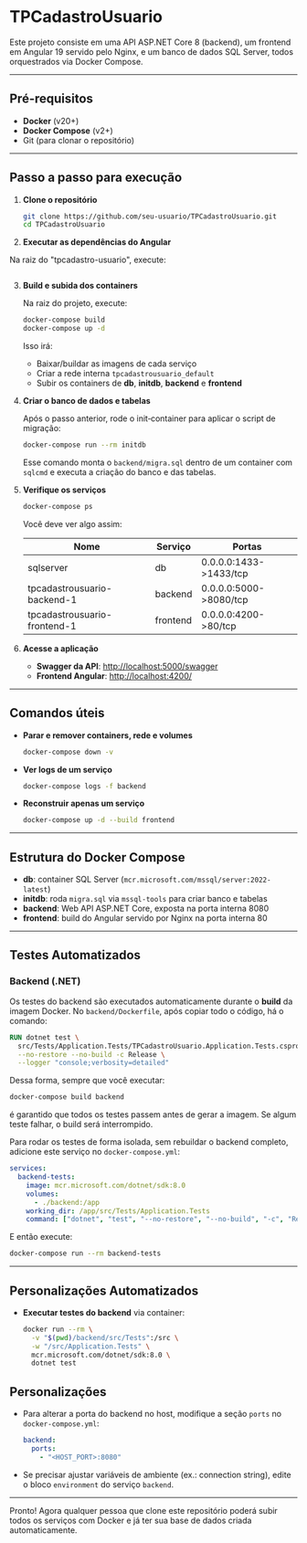 # TPCadastroUsuario

Este projeto consiste em uma API ASP.NET Core 8 (backend), um frontend em Angular 19 servido pelo Nginx, e um banco de dados SQL Server, todos orquestrados via Docker Compose.

---

## Pré-requisitos

- **Docker** (v20+)
- **Docker Compose** (v2+)
- Git (para clonar o repositório)

---

## Passo a passo para execução

1. **Clone o repositório**

   ```bash
   git clone https://github.com/seu-usuario/TPCadastroUsuario.git
   cd TPCadastroUsuario
   ```
2. **Executar as dependências do Angular**

Na raiz do "tpcadastro-usuario", execute:

   ```npm install 
   ```

3. **Build e subida dos containers**

   Na raiz do projeto, execute:

   ```bash
   docker-compose build
   docker-compose up -d
   ```

   Isso irá:

   - Baixar/buildar as imagens de cada serviço
   - Criar a rede interna `tpcadastrousuario_default`
   - Subir os containers de **db**, **initdb**, **backend** e **frontend**

4. **Criar o banco de dados e tabelas**

   Após o passo anterior, rode o init‑container para aplicar o script de migração:

   ```bash
   docker-compose run --rm initdb
   ```

   Esse comando monta o `backend/migra.sql` dentro de um container com `sqlcmd` e executa a criação do banco e das tabelas.

5. **Verifique os serviços**

   ```bash
   docker-compose ps
   ```

   Você deve ver algo assim:

   | Nome                         | Serviço  | Portas                 |
   | ---------------------------- | -------- | ---------------------- |
   | sqlserver                    | db       | 0.0.0.0:1433->1433/tcp |
   | tpcadastrousuario-backend-1  | backend  | 0.0.0.0:5000->8080/tcp |
   | tpcadastrousuario-frontend-1 | frontend | 0.0.0.0:4200->80/tcp   |
     
6. **Acesse a aplicação**

   - **Swagger da API**: [http://localhost:5000/swagger](http://localhost:5000/swagger)
   - **Frontend Angular**: [http://localhost:4200/](http://localhost:4200/)
---

## Comandos úteis

- **Parar e remover containers, rede e volumes**

  ```bash
  docker-compose down -v
  ```

- **Ver logs de um serviço**

  ```bash
  docker-compose logs -f backend
  ```

- **Reconstruir apenas um serviço**

  ```bash
  docker-compose up -d --build frontend
  ```

---

## Estrutura do Docker Compose

- **db**: container SQL Server (`mcr.microsoft.com/mssql/server:2022-latest`)
- **initdb**: roda `migra.sql` via `mssql-tools` para criar banco e tabelas
- **backend**: Web API ASP.NET Core, exposta na porta interna 8080
- **frontend**: build do Angular servido por Nginx na porta interna 80

---

## Testes Automatizados

### Backend (.NET)

Os testes do backend são executados automaticamente durante o **build** da imagem Docker. No `backend/Dockerfile`, após copiar todo o código, há o comando:

```dockerfile
RUN dotnet test \
  src/Tests/Application.Tests/TPCadastroUsuario.Application.Tests.csproj \
  --no-restore --no-build -c Release \
  --logger "console;verbosity=detailed"
```

Dessa forma, sempre que você executar:

```bash
docker-compose build backend
```

é garantido que todos os testes passem antes de gerar a imagem. Se algum teste falhar, o build será interrompido.

Para rodar os testes de forma isolada, sem rebuildar o backend completo, adicione este serviço no `docker-compose.yml`:

```yaml
services:
  backend-tests:
    image: mcr.microsoft.com/dotnet/sdk:8.0
    volumes:
      - ./backend:/app
    working_dir: /app/src/Tests/Application.Tests
    command: ["dotnet", "test", "--no-restore", "--no-build", "-c", "Release", "--logger:console;verbosity=detailed"]
```

E então execute:

```bash
docker-compose run --rm backend-tests
```

---

## Personalizações Automatizados

- **Executar testes do backend** via container:

  ```bash
  docker run --rm \
    -v "$(pwd)/backend/src/Tests":/src \
    -w "/src/Application.Tests" \
    mcr.microsoft.com/dotnet/sdk:8.0 \
    dotnet test
  ```

## Personalizações

- Para alterar a porta do backend no host, modifique a seção `ports` no `docker-compose.yml`:

  ```yaml
  backend:
    ports:
      - "<HOST_PORT>:8080"
  ```

- Se precisar ajustar variáveis de ambiente (ex.: connection string), edite o bloco `environment` do serviço `backend`.

---

Pronto! Agora qualquer pessoa que clone este repositório poderá subir todos os serviços com Docker e já ter sua base de dados criada automaticamente.

